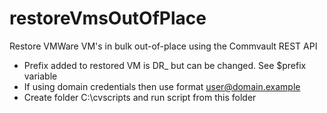 # restoreVmsOutOfPlace
Restore VMWare VM's in bulk out-of-place using the Commvault REST API

- Prefix added to restored VM is DR_ but can be changed. See $prefix variable
- If using domain credentials then use format user@domain.example
- Create folder C:\cvscripts and run script from this folder
